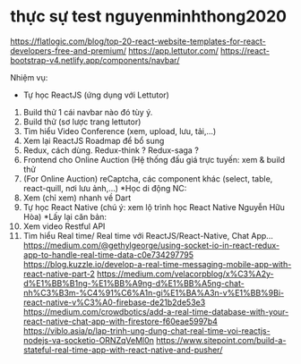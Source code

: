 # thực sự test nguyenminhthong2020

https://flatlogic.com/blog/top-20-react-website-templates-for-react-developers-free-and-premium/
https://app.lettutor.com/ 
https://react-bootstrap-v4.netlify.app/components/navbar/

Nhiệm vụ: 
* Tự học ReactJS (ứng dụng với Lettutor)
1. Build thử 1 cái navbar nào đó tùy ý.
2. Build thử (sơ lược trang lettutor)
3. Tìm hiểu Video Conference (xem, upload, lưu, tải,...)
4. Xem lại ReactJS Roadmap để bổ sung
5. Redux, cách dùng. Redux-think ? Redux-saga ?
5. Frontend cho Online Auction (Hệ thống đấu giá trực tuyến: xem & build thử
6. (For Online Auction) reCaptcha, các component khác (select, table, react-quill, nơi lưu ảnh,...)
*Học di động NC:
1. Xem (chỉ xem) nhanh về Dart
2. Tự học React Native (chú ý: xem lộ trình học React Native Nguyễn Hữu Hòa)
*Lấy lại căn bản: 
1. Xem video Restful API
2. Tìm hiểu Real time/ Real time với ReactJS/React-Native, Chat App...
https://medium.com/@gethylgeorge/using-socket-io-in-react-redux-app-to-handle-real-time-data-c0e734297795 
https://blog.kuzzle.io/develop-a-real-time-messaging-mobile-app-with-react-native-part-2
https://medium.com/velacorpblog/x%C3%A2y-d%E1%BB%B1ng-%E1%BB%A9ng-d%E1%BB%A5ng-chat-nh%C3%B3m-%C4%91%C6%A1n-gi%E1%BA%A3n-v%E1%BB%9Bi-react-native-v%C3%A0-firebase-de21b2de53e3 
https://medium.com/crowdbotics/add-a-real-time-database-with-your-react-native-chat-app-with-firestore-f60eae5997b4 
https://viblo.asia/p/lap-trinh-ung-dung-chat-real-time-voi-reactjs-nodejs-va-socketio-ORNZqVeMl0n 
https://www.sitepoint.com/build-a-stateful-real-time-app-with-react-native-and-pusher/ 